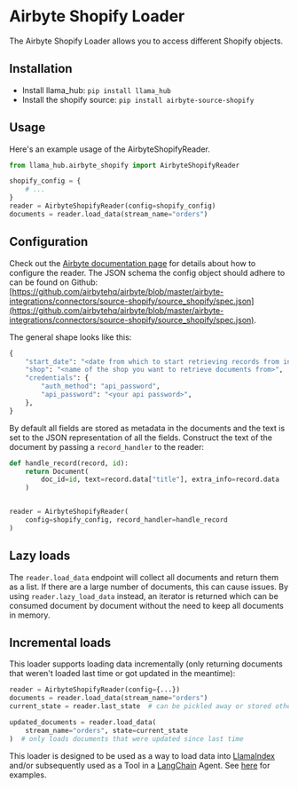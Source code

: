 # Airbyte Shopify Loader

The Airbyte Shopify Loader allows you to access different Shopify objects.

## Installation

- Install llama_hub: `pip install llama_hub`
- Install the shopify source: `pip install airbyte-source-shopify`

## Usage

Here's an example usage of the AirbyteShopifyReader.

```python
from llama_hub.airbyte_shopify import AirbyteShopifyReader

shopify_config = {
    # ...
}
reader = AirbyteShopifyReader(config=shopify_config)
documents = reader.load_data(stream_name="orders")
```

## Configuration

Check out the [Airbyte documentation page](https://docs.airbyte.com/integrations/sources/shopify/) for details about how to configure the reader.
The JSON schema the config object should adhere to can be found on Github: [https://github.com/airbytehq/airbyte/blob/master/airbyte-integrations/connectors/source-shopify/source_shopify/spec.json](https://github.com/airbytehq/airbyte/blob/master/airbyte-integrations/connectors/source-shopify/source_shopify/spec.json).

The general shape looks like this:

```python
{
    "start_date": "<date from which to start retrieving records from in ISO format, e.g. 2020-10-20T00:00:00Z>",
    "shop": "<name of the shop you want to retrieve documents from>",
    "credentials": {
        "auth_method": "api_password",
        "api_password": "<your api password>",
    },
}
```

By default all fields are stored as metadata in the documents and the text is set to the JSON representation of all the fields. Construct the text of the document by passing a `record_handler` to the reader:

```python
def handle_record(record, id):
    return Document(
        doc_id=id, text=record.data["title"], extra_info=record.data
    )


reader = AirbyteShopifyReader(
    config=shopify_config, record_handler=handle_record
)
```

## Lazy loads

The `reader.load_data` endpoint will collect all documents and return them as a list. If there are a large number of documents, this can cause issues. By using `reader.lazy_load_data` instead, an iterator is returned which can be consumed document by document without the need to keep all documents in memory.

## Incremental loads

This loader supports loading data incrementally (only returning documents that weren't loaded last time or got updated in the meantime):

```python
reader = AirbyteShopifyReader(config={...})
documents = reader.load_data(stream_name="orders")
current_state = reader.last_state  # can be pickled away or stored otherwise

updated_documents = reader.load_data(
    stream_name="orders", state=current_state
)  # only loads documents that were updated since last time
```

This loader is designed to be used as a way to load data into [LlamaIndex](https://github.com/run-llama/llama_index/tree/main/llama_index) and/or subsequently used as a Tool in a [LangChain](https://github.com/hwchase17/langchain) Agent. See [here](https://github.com/emptycrown/llama-hub/tree/main) for examples.
